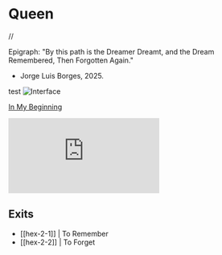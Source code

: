 # Queen
//

Epigraph:
"By this path is the Dreamer Dreamt, and the Dream Remembered, Then Forgotten Again."
- Jorge Luis Borges, 2025.

test
![Interface](/images/Interface.png)

<a href="https://www.carpvs.com/(In%20My%20Beginning)">In My Beginning</a>

![this universe (which some call the hospital)](https://raw.githubusercontent.com/CR-ux/THE-VAULT/main/notBorges/this%20universe%20(which%20some%20call%20the%20hospital).md)

## Exits
- [[hex-2-1]] | To Remember
- [[hex-2-2]] | To Forget 

